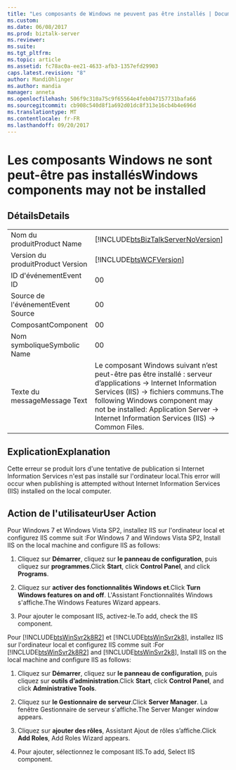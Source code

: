 ```yaml
---
title: "Les composants de Windows ne peuvent pas être installés | Documents Microsoft"
ms.custom: 
ms.date: 06/08/2017
ms.prod: biztalk-server
ms.reviewer: 
ms.suite: 
ms.tgt_pltfrm: 
ms.topic: article
ms.assetid: fc78ac0a-ee21-4633-afb3-1357efd29903
caps.latest.revision: "8"
author: MandiOhlinger
ms.author: mandia
manager: anneta
ms.openlocfilehash: 506f9c310a75c9f65564e4feb047157731bafa66
ms.sourcegitcommit: cb908c540d8f1a692d01dc8f313e16cb4b4e696d
ms.translationtype: MT
ms.contentlocale: fr-FR
ms.lasthandoff: 09/20/2017
---
```

# <a name="windows-components-may-not-be-installed"></a><span data-ttu-id="57eae-102">Les composants Windows ne sont peut-être pas installés</span><span class="sxs-lookup"><span data-stu-id="57eae-102">Windows components may not be installed</span></span>
## <a name="details"></a><span data-ttu-id="57eae-103">Détails</span><span class="sxs-lookup"><span data-stu-id="57eae-103">Details</span></span>  
  
|||  
|-|-|  
|<span data-ttu-id="57eae-104">Nom du produit</span><span class="sxs-lookup"><span data-stu-id="57eae-104">Product Name</span></span>|[!INCLUDE[btsBizTalkServerNoVersion](../includes/btsbiztalkservernoversion-md.md)]|  
|<span data-ttu-id="57eae-105">Version du produit</span><span class="sxs-lookup"><span data-stu-id="57eae-105">Product Version</span></span>|[!INCLUDE[btsWCFVersion](../includes/btswcfversion-md.md)]|  
|<span data-ttu-id="57eae-106">ID d'événement</span><span class="sxs-lookup"><span data-stu-id="57eae-106">Event ID</span></span>|<span data-ttu-id="57eae-107">0</span><span class="sxs-lookup"><span data-stu-id="57eae-107">0</span></span>|  
|<span data-ttu-id="57eae-108">Source de l'événement</span><span class="sxs-lookup"><span data-stu-id="57eae-108">Event Source</span></span>|<span data-ttu-id="57eae-109">0</span><span class="sxs-lookup"><span data-stu-id="57eae-109">0</span></span>|  
|<span data-ttu-id="57eae-110">Composant</span><span class="sxs-lookup"><span data-stu-id="57eae-110">Component</span></span>|<span data-ttu-id="57eae-111">0</span><span class="sxs-lookup"><span data-stu-id="57eae-111">0</span></span>|  
|<span data-ttu-id="57eae-112">Nom symbolique</span><span class="sxs-lookup"><span data-stu-id="57eae-112">Symbolic Name</span></span>|<span data-ttu-id="57eae-113">0</span><span class="sxs-lookup"><span data-stu-id="57eae-113">0</span></span>|  
|<span data-ttu-id="57eae-114">Texte du message</span><span class="sxs-lookup"><span data-stu-id="57eae-114">Message Text</span></span>|<span data-ttu-id="57eae-115">Le composant Windows suivant n’est peut-être pas être installé : serveur d’applications -&gt; Internet Information Services (IIS) -&gt; fichiers communs.</span><span class="sxs-lookup"><span data-stu-id="57eae-115">The following Windows component may not be installed: Application Server -&gt; Internet Information Services (IIS) -&gt; Common Files.</span></span>|  
  
## <a name="explanation"></a><span data-ttu-id="57eae-116">Explication</span><span class="sxs-lookup"><span data-stu-id="57eae-116">Explanation</span></span>  
 <span data-ttu-id="57eae-117">Cette erreur se produit lors d'une tentative de publication si Internet Information Services n'est pas installé sur l'ordinateur local.</span><span class="sxs-lookup"><span data-stu-id="57eae-117">This error will occur when publishing is attempted without Internet Information Services (IIS) installed on the local computer.</span></span>  
  
## <a name="user-action"></a><span data-ttu-id="57eae-118">Action de l'utilisateur</span><span class="sxs-lookup"><span data-stu-id="57eae-118">User Action</span></span>  
 <span data-ttu-id="57eae-119">Pour Windows 7 et Windows Vista SP2, installez IIS sur l'ordinateur local et configurez IIS comme suit :</span><span class="sxs-lookup"><span data-stu-id="57eae-119">For Windows 7 and Windows Vista SP2, Install IIS on the local machine and configure IIS as follows:</span></span>  
  
1.  <span data-ttu-id="57eae-120">Cliquez sur **Démarrer**, cliquez sur **le panneau de configuration**, puis cliquez sur **programmes**.</span><span class="sxs-lookup"><span data-stu-id="57eae-120">Click **Start**, click **Control Panel**, and click **Programs**.</span></span>  
  
2.  <span data-ttu-id="57eae-121">Cliquez sur **activer des fonctionnalités Windows et**.</span><span class="sxs-lookup"><span data-stu-id="57eae-121">Click **Turn Windows features on and off**.</span></span> <span data-ttu-id="57eae-122">L'Assistant Fonctionnalités Windows s'affiche.</span><span class="sxs-lookup"><span data-stu-id="57eae-122">The Windows Features Wizard appears.</span></span>  
  
3.  <span data-ttu-id="57eae-123">Pour ajouter le composant IIS, activez-le.</span><span class="sxs-lookup"><span data-stu-id="57eae-123">To add, check the IIS component.</span></span>  
  
 <span data-ttu-id="57eae-124">Pour [!INCLUDE[btsWinSvr2k8R2](../includes/btswinsvr2k8r2-md.md)] et [!INCLUDE[btsWinSvr2k8](../includes/btswinsvr2k8-md.md)], installez IIS sur l'ordinateur local et configurez IIS comme suit :</span><span class="sxs-lookup"><span data-stu-id="57eae-124">For [!INCLUDE[btsWinSvr2k8R2](../includes/btswinsvr2k8r2-md.md)] and [!INCLUDE[btsWinSvr2k8](../includes/btswinsvr2k8-md.md)], Install IIS on the local machine and configure IIS as follows:</span></span>  
  
1.  <span data-ttu-id="57eae-125">Cliquez sur **Démarrer**, cliquez sur **le panneau de configuration**, puis cliquez sur **outils d’administration**.</span><span class="sxs-lookup"><span data-stu-id="57eae-125">Click **Start**, click **Control Panel**, and click **Administrative Tools**.</span></span>  
  
2.  <span data-ttu-id="57eae-126">Cliquez sur **le Gestionnaire de serveur**.</span><span class="sxs-lookup"><span data-stu-id="57eae-126">Click **Server Manager**.</span></span> <span data-ttu-id="57eae-127">La fenêtre Gestionnaire de serveur s'affiche.</span><span class="sxs-lookup"><span data-stu-id="57eae-127">The Server Manger window appears.</span></span>  
  
3.  <span data-ttu-id="57eae-128">Cliquez sur **ajouter des rôles**, Assistant Ajout de rôles s’affiche.</span><span class="sxs-lookup"><span data-stu-id="57eae-128">Click **Add Roles**, Add Roles Wizard appears.</span></span>  
  
4.  <span data-ttu-id="57eae-129">Pour ajouter, sélectionnez le composant IIS.</span><span class="sxs-lookup"><span data-stu-id="57eae-129">To add, Select IIS component.</span></span>